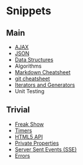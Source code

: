 # Snippets

## Main

- [AJAX](./ajax/README.md)
- [JSON](./myJSON.js)
- [Data Structures](./Data%20Structures/README.md)
- Algorithms
- [Markdown Cheatsheet](./markdownCheatSheet.md)
- [git cheatsheet](./git-cheatsheet.md)
- [Iterators and Generators](./iterators/README.md)
- Unit Testing

## Trivial

- [Freak Show](./freakshow.js)
- [Timers](./timers/README.md)
- [HTML5 API](./html5-api/README.md)
- [Private Properties](./private.js)
- [Server Sent Events (SSE)](./sse/server-evts.js)
- [Errors](./errors.js)